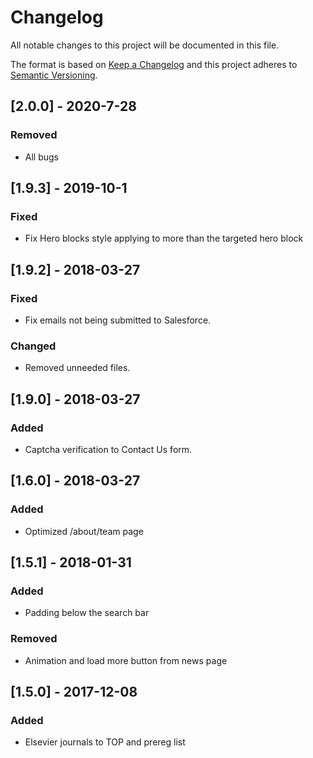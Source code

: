# Changelog
All notable changes to this project will be documented in this file.

The format is based on [Keep a Changelog](http://keepachangelog.com/en/1.0.0/)
and this project adheres to [Semantic Versioning](http://semver.org/spec/v2.0.0.html).


## [2.0.0] - 2020-7-28
### Removed
- All bugs

## [1.9.3] - 2019-10-1
### Fixed
- Fix Hero blocks style applying to more than the targeted hero block

## [1.9.2] - 2018-03-27
### Fixed
- Fix emails not being submitted to Salesforce.

### Changed
- Removed unneeded files.

## [1.9.0] - 2018-03-27
### Added
- Captcha verification to Contact Us form.

## [1.6.0] - 2018-03-27
### Added
- Optimized /about/team page

## [1.5.1] - 2018-01-31
### Added
- Padding below the search bar

### Removed
- Animation and load more button from news page

## [1.5.0] - 2017-12-08
### Added
- Elsevier journals to TOP and prereg list 
